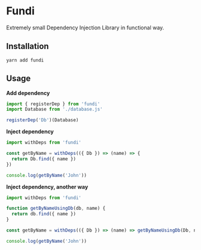 # Fundi
Extremely small Dependency Injection Library in functional way.

## Installation

```yarn add fundi```

## Usage

**Add dependency**
```js
import { registerDep } from 'fundi'
import Database from './database.js'

registerDep('Db')(Database)
```

**Inject dependency**
```js
import withDeps from 'fundi'

const getByName = withDeps(({ Db }) => (name) => {
  return Db.find({ name })
})

console.log(getByName('John'))
```

**Inject dependency, another way**

```js
import withDeps from 'fundi'

function getByNameUsingDb(db, name) {
  return db.find({ name })
}

const getByName = withDeps(({ Db }) => (name) => getByNameUsingDb(Db, name))

console.log(getByName('John'))
```

